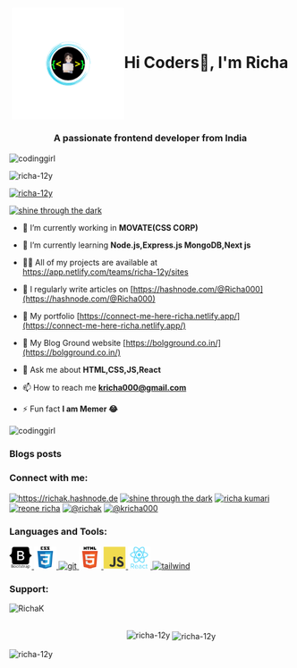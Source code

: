 


<h1 align="center"><img align="center" src="https://github.com/Richa-12y/Richa-12y/blob/main/___-removebg-preview.png" width="200px"/>Hi Coders👋, I'm Richa</h1>
<h3 align="center">A passionate frontend developer from India</h3>
<img align="center" alt="codinggirl" src="https://media.tenor.com/zWLzYDsUprAAAAAC/anime-boy.gif" width="100%" height="5%" object-fit="cover" display="flex" align-item="center" justify-content="center"/>



<p align="left"> <img src="https://komarev.com/ghpvc/?username=richa-12y&label=Profile%20views&color=0e75b6&style=flat" alt="richa-12y" /> </p>

<p align="left"> <a href="https://github.com/ryo-ma/github-profile-trophy"><img src="https://github-profile-trophy.vercel.app/?username=richa-12y" alt="richa-12y" /></a> </p>

<p align="left"> <a href="https://twitter.com/Memegir84988491" target="blank"><img src="https://img.shields.io/twitter/follow/Memegir84988491?logo=twitter&style=for-the-badge" alt="shine through the dark" /></a> </p>

- 🔭 I’m currently working in **MOVATE(CSS CORP)**

- 🌱 I’m currently learning **Node.js,Express.js MongoDB,Next js**

- 👨‍💻 All of my projects are available at https://app.netlify.com/teams/richa-12y/sites
- 📝 I regularly write articles on [https://hashnode.com/@Richa000](https://hashnode.com/@Richa000)
- 🎯 My portfolio [https://connect-me-here-richa.netlify.app/](https://connect-me-here-richa.netlify.app/)
- 🎯 My Blog Ground website  [https://bolgground.co.in/](https://bolgground.co.in/)

- 💬 Ask me about **HTML,CSS,JS,React**

- 📫 How to reach me **kricha000@gmail.com**

- ⚡ Fun fact **I am Memer 😂**

<img align="center" alt="codinggirl" src="https://media.tenor.com/m1Mr-khUDVgAAAAC/anime-hacking.gif" width="100%" height="5%" object-fit="cover" display="flex" align-item="center" justify-content="center"/>

### Blogs posts
<!-- BLOG-POST-LIST:START -->
<!-- BLOG-POST-LIST:END -->

<h3 align="left">Connect with me:</h3>
<p align="left">
<a href="https://richak.hashnode.dev/" target="blank"><img align="center" src="https://raw.githubusercontent.com/rahuldkjain/github-profile-readme-generator/master/src/images/icons/Social/devto.svg" alt="https://richak.hashnode.de" height="30" width="40" /></a>
<a href="https://twitter.com/Memegir84988491" target="blank"><img align="center" src="https://raw.githubusercontent.com/rahuldkjain/github-profile-readme-generator/master/src/images/icons/Social/twitter.svg" alt="shine through the dark" height="30" width="40" /></a>
<a href="https://www.linkedin.com/in/richa-kumari-187383179/" target="blank"><img align="center" src="https://raw.githubusercontent.com/rahuldkjain/github-profile-readme-generator/master/src/images/icons/Social/linked-in-alt.svg" alt="richa kumari" height="30" width="40" /></a>
<a href="https://stackoverflow.com/users/19630410/reone-richa" target="blank"><img align="center" src="https://raw.githubusercontent.com/rahuldkjain/github-profile-readme-generator/master/src/images/icons/Social/stack-overflow.svg" alt="reone richa" height="30" width="40" /></a>
<a href="https://hashnode.com/@Richa000" target="blank"><img align="center" src="https://raw.githubusercontent.com/rahuldkjain/github-profile-readme-generator/master/src/images/icons/Social/hashnode.svg" alt="@richak" height="30" width="40" /></a>
<a href="https://www.hackerrank.com/kricha000" target="blank"><img align="center" src="https://raw.githubusercontent.com/rahuldkjain/github-profile-readme-generator/master/src/images/icons/Social/hackerearth.svg" alt="@kricha000" height="30" width="40" /></a>
</p>

<h3 align="left">Languages and Tools:</h3>
<p align="left"> <a href="https://getbootstrap.com" target="_blank" rel="noreferrer"> <img src="https://raw.githubusercontent.com/devicons/devicon/master/icons/bootstrap/bootstrap-plain-wordmark.svg" alt="bootstrap" width="40" height="40"/> </a> <a href="https://www.w3schools.com/css/" target="_blank" rel="noreferrer"> <img src="https://raw.githubusercontent.com/devicons/devicon/master/icons/css3/css3-original-wordmark.svg" alt="css3" width="40" height="40"/> </a> <a href="https://git-scm.com/" target="_blank" rel="noreferrer"> <img src="https://www.vectorlogo.zone/logos/git-scm/git-scm-icon.svg" alt="git" width="40" height="40"/> </a> <a href="https://www.w3.org/html/" target="_blank" rel="noreferrer"> <img src="https://raw.githubusercontent.com/devicons/devicon/master/icons/html5/html5-original-wordmark.svg" alt="html5" width="40" height="40"/> </a> <a href="https://developer.mozilla.org/en-US/docs/Web/JavaScript" target="_blank" rel="noreferrer"> <img src="https://raw.githubusercontent.com/devicons/devicon/master/icons/javascript/javascript-original.svg" alt="javascript" width="40" height="40"/> </a> <a href="https://reactjs.org/" target="_blank" rel="noreferrer"> <img src="https://raw.githubusercontent.com/devicons/devicon/master/icons/react/react-original-wordmark.svg" alt="react" width="40" height="40"/> </a> <a href="https://tailwindcss.com/" target="_blank" rel="noreferrer"> <img src="https://www.vectorlogo.zone/logos/tailwindcss/tailwindcss-icon.svg" alt="tailwind" width="40" height="40"/> </a> </p>

<h3 align="left">Support:</h3>
<p><a href="https://www.buymeacoffee.com/kricha000l"> <img align="left" src="https://cdn.buymeacoffee.com/buttons/v2/default-yellow.png" height="50" width="210" alt="RichaK" /></a></p><br><br>

<p><img align="left" src="https://github-readme-stats.vercel.app/api/top-langs?username=richa-12y&show_icons=true&locale=en&layout=compact" alt="richa-12y" /></p>

<p>&nbsp;<img align="center" src="https://github-readme-stats.vercel.app/api?username=richa-12y&show_icons=true&locale=en" alt="richa-12y" /></p>

<p><img align="center" src="https://github-readme-streak-stats.herokuapp.com/?user=richa-12y&" alt="richa-12y" /></p>
